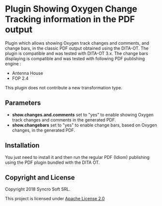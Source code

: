 # Plugin Showing Oxygen Change Tracking information in the PDF output
Plugin which allows showing Oxygen track changes and comments, and change bars, in the classic PDF output obtained using the DITA-OT.
The plugin is compatible and was tested with DITA-OT 3.x.
The change bars displaying is compatible and was tested with following PDF publishing engine :
* Antenna House 
* FOP 2.4

This plugin does not contribute a new transformation type.

## Parameters
* __show.changes.and.comments__ set to "yes" to enable showing Oxygen track changes and comments in the generated PDF.
* __show.changebars__ set to "yes" to enable change bars, based on Oxygen changes, in the generated PDF.

## Installation
You just need to install it and then run the regular PDF (Idiom) publishing using the PDF plugin bundled with the DITA OT.

Copyright and License
---------------------
Copyright 2018 Syncro Soft SRL.

This project is licensed under [Apache License 2.0](https://github.com/oxygenxml/dita-classic-pdf-review/blob/master/LICENSE)
